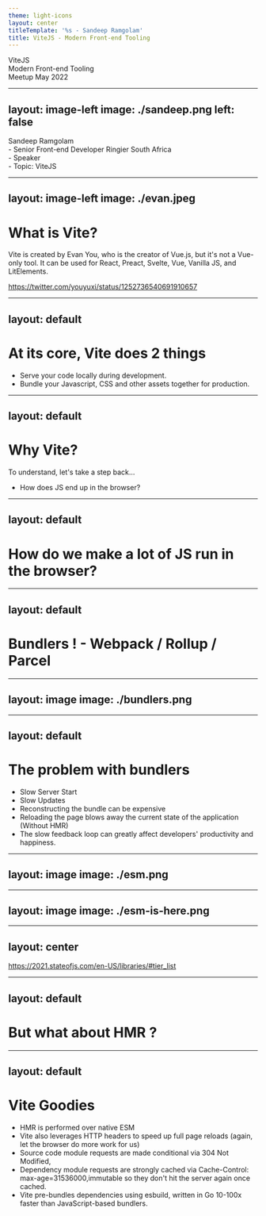 ```yaml
---
theme: light-icons
layout: center
titleTemplate: '%s - Sandeep Ramgolam'
title: ViteJS - Modern Front-end Tooling
---
```


<div class="space-y-10 text-center">
    <div class="text-5xl font-bold text-purple-500">ViteJS</div>
    <div class="text-5xl text-yellow-500">Modern Front-end Tooling</div>
    <div class="text-3xl">Meetup May 2022</div>
</div>

---
layout: image-left
image: ./sandeep.png
left: false
---

<div class="space-y-10 text-3xl text-primary dark:text-primary">
  <div class="text-black dark:text-white text-opacity-60 dark:text-opacity-60 pt-2 text-6xl font-bold">
        Sandeep Ramgolam
  </div>  
  <div >
      - Senior Front-end Developer Ringier South Africa
  </div>
  <div >
      - Speaker
  </div>
  <div >
     - Topic: ViteJS
  </div>
</div>

---
layout: image-left
image: ./evan.jpeg
---

# What is Vite?

Vite is created by Evan You, who is the creator of Vue.js, but it's not a Vue-only tool. It can be used for React, Preact, Svelte, Vue, Vanilla JS, and LitElements.

<https://twitter.com/youyuxi/status/1252736540691910657>

---
layout: default
---

# At its core, Vite does 2 things

- Serve your code locally during development.
- Bundle your Javascript, CSS and other assets together for production.

---
layout: default
---

# Why Vite?

To understand, let's take a step back...

- How does JS end up in the browser?

---
layout: default
---

# How do we make a lot of JS run in the browser?

---
layout: default
---

# Bundlers !  - Webpack / Rollup / Parcel

---
layout: image
image: ./bundlers.png
---

---
layout: default
---

# The problem with bundlers

- Slow Server Start
- Slow Updates
- Reconstructing the bundle can be expensive
- Reloading the page blows away the current state of the application (Without HMR)
- The slow feedback loop can greatly affect developers' productivity and <span class="text-bold text-red-500">happiness.</span>

---
layout: image
image: ./esm.png
---

---
layout: image
image: ./esm-is-here.png
---

---
layout: center
---
<https://2021.stateofjs.com/en-US/libraries/#tier_list>

---
layout: default
---

# But what about HMR ?

---
layout: default
---

# Vite Goodies

- HMR is performed over native ESM
- Vite also leverages HTTP headers to speed up full page reloads (again, let the browser do more work for us)
- Source code module requests are made conditional via 304 Not Modified,
- Dependency module requests are strongly cached via Cache-Control: max-age=31536000,immutable so they don't hit the server again once cached.
- Vite pre-bundles dependencies using esbuild, written in Go 10-100x faster than JavaScript-based bundlers.
